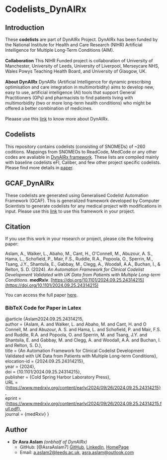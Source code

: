 # Codelists_DynAIRx
## Introduction
These **codelists** are part of DynAIRx Project. DynAIRx has been funded by the National Institute for Health and Care Research (NIHR) Artificial Intelligence for Multiple Long-Term Conditions (AIM). 
<br>
<br>
**Collaboration** This NIHR Funded project is collaboration of University of Manchester, University of Leeds, University of Liverpool, Merseycare NHS, Wales Powys Teaching Health Board, and University of Glasgow, UK.
<br>
<br>
**About DynAIRx** DynAIRx (Artificial Intelligence for dynamic prescribing optimisation and care integration in multimorbidity) aims to develop new, easy to use, artificial intelligence (AI) tools that support General Practitioners (GPs) and pharmacists to find patients living with multimorbidity (two or more long-term health conditions) who might be offered a better combination of medicines.
<br>
<br>
Pleaase use this [link](https://www.liverpool.ac.uk/dynairx/) to know more about DynAIRx. 

## Codelists
This repository contains codelists (consisting of SNOMEDs) of ~260 coditions. Mappings from SNOMEOs to ReadCode, MedCode or any other codes are avaliable in [DynAIRx framework](https://github.com/DynAIRx/GCAF_DynAIRx). These lists are compiled mainly with baseline codelists eFI, Caliber, and few other project specific codelists. Please find more details in [paper](https://www.medrxiv.org/content/10.1101/2024.09.25.24314215v1).


## GCAF_DynAIRx
These codelists are generated using Generalised Codelist Automation Framework (GCAF). This is generalized framework developed by Computer Scientists  to generate codelists for any medical project with modifications in input. Please use this [link](https://github.com/DynAIRx/GCAF_DynAIRx) to use this framework in your project.

## Citation

If you use this work in your research or project, please cite the following paper:

Aslam, A., Walker, L., Abaho, M., Cant, H., O'Connell, M., Abuzour, A. S., Hama, L., Schofield, P., Mair, F.S., Ruddle, R.A., Popoola, O., Sperrin, M., Tsang, J.Y., Shantsila, E., Gabbay, M., Clegg, A., Woodall, A.A., Buchan, I., & Relton, S. D. (2024). *An Automation Framework for Clinical Codelist Development Validated with UK Data from Patients with Multiple Long-term Conditions*. **medRxiv**. [https://doi.org/10.1101/2024.09.25.24314215](https://doi.org/10.1101/2024.09.25.24314215)

You can access the full paper [here](https://www.medrxiv.org/content/early/2024/09/26/2024.09.25.24314215.full.pdf).

### BibTeX Code for Paper in Latex

@article {Aslam2024.09.25.24314215, <br>
	author = {Aslam, A. and Walker, L. and Abaho, M. and Cant, H. and O Connell, M. and Abuzour, A. S. and Hama, L. and Schofield, P. and Mair, F.S. and Ruddle, R.A. and Popoola, O. and Sperrin, M. and Tsang, J.Y. and Shantsila, E. and Gabbay, M. and Clegg, A. and Woodall, A.A. and Buchan, I. and Relton, S. D.},<br>
	title = {An Automation Framework for Clinical Codelist Development Validated with UK Data from Patients with Multiple Long-term Conditions}, <br>
	elocation-id = {2024.09.25.24314215}, <br>
	year = {2024}, <br>
	doi = {10.1101/2024.09.25.24314215}, <br>
	publisher = {Cold Spring Harbor Laboratory Press}, <br>
	URL = {https://www.medrxiv.org/content/early/2024/09/26/2024.09.25.24314215}, <br>
	eprint = {https://www.medrxiv.org/content/early/2024/09/26/2024.09.25.24314215.full.pdf}, <br>
	journal = {medRxiv}
}



## Author

- **Dr Asra Aslam** _(onbhalf of DynAIRx)_
    - GitHub: [@AsraAslam7] [GitHub](https://github.com/johndoe), [LinkedIn](https://www.linkedin.com/in/asra-aslam-phd-501a4261/), [HomePage](https://www.asraaslam.com/)
    - Email: a.aslam2@leeds.ac.uk, asra.aslam@outlook.com
    